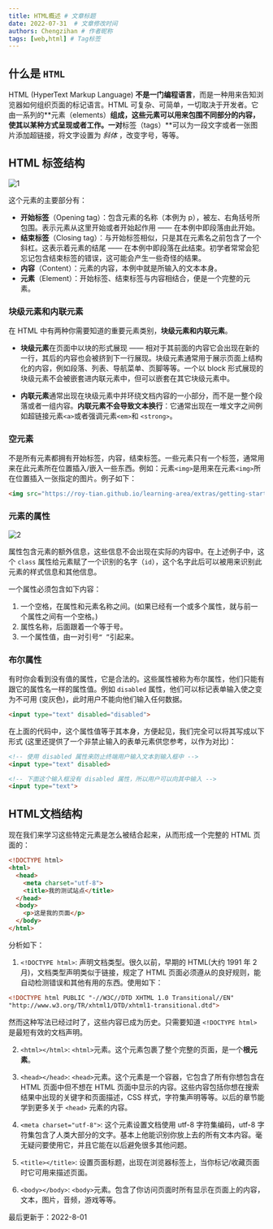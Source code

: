 ```yaml
---
title: HTML概述 # 文章标题
date: 2022-07-31  # 文章修改时间
authors: Chengzihan # 作者昵称
tags: [web,html] # Tag标签
---
```

## 什么是 `HTML`

HTML (HyperText Markup Language) **不是一门编程语言**，而是一种用来告知浏览器如何组织页面的标记语言。HTML 可复杂、可简单，一切取决于开发者。它由一系列的**元素（elements）**组成，这些元素可以用来包围不同部分的内容，使其以某种方式呈现或者工作。一对**标签（tags）**可以为一段文字或者一张图片添加超链接，将文字设置为 *斜体* ，改变字号，等等。

## HTML 标签结构

![1](https://jetzihan-img.oss-cn-beijing.aliyuncs.com/blog/20220731214148.png)  

这个元素的主要部分有：

- **开始标签**（Opening tag）：包含元素的名称（本例为 p），被左、右角括号所包围。表示元素从这里开始或者开始起作用 —— 在本例中即段落由此开始。
- **结束标签**（Closing tag）：与开始标签相似，只是其在元素名之前包含了一个斜杠。这表示着元素的结尾 —— 在本例中即段落在此结束。初学者常常会犯忘记包含结束标签的错误，这可能会产生一些奇怪的结果。
- **内容**（Content）：元素的内容，本例中就是所输入的文本本身。
- **元素**（Element）：开始标签、结束标签与内容相结合，便是一个完整的元素。

### 块级元素和内联元素

在 HTML 中有两种你需要知道的重要元素类别，**块级元素和内联元素**。  

- **块级元素**在页面中以块的形式展现 —— 相对于其前面的内容它会出现在新的一行，其后的内容也会被挤到下一行展现。块级元素通常用于展示页面上结构化的内容，例如段落、列表、导航菜单、页脚等等。一个以 block 形式展现的块级元素不会被嵌套进内联元素中，但可以嵌套在其它块级元素中。  

- **内联元素**通常出现在块级元素中并环绕文档内容的一小部分，而不是一整个段落或者一组内容。**内联元素不会导致文本换行**：它通常出现在一堆文字之间例如超链接元素`<a>`或者强调元素`<em>`和 `<strong>`。

### 空元素

不是所有元素都拥有开始标签，内容，结束标签。一些元素只有一个标签，通常用来在此元素所在位置插入/嵌入一些东西。例如：元素`<img>`是用来在元素`<img>`所在位置插入一张指定的图片。例子如下：  

```html
<img src="https://roy-tian.github.io/learning-area/extras/getting-started-web/beginner-html-site/images/firefox-icon.png">
```

### 元素的属性

![2](https://jetzihan-img.oss-cn-beijing.aliyuncs.com/blog/20220731214742.png)  

属性包含元素的额外信息，这些信息不会出现在实际的内容中。在上述例子中，这个 `class` 属性给元素赋了一个识别的名字（`id`），这个名字此后可以被用来识别此元素的样式信息和其他信息。  

一个属性必须包含如下内容：  

1. 一个空格，在属性和元素名称之间。(如果已经有一个或多个属性，就与前一个属性之间有一个空格。)
2. 属性名称，后面跟着一个等于号。
3. 一个属性值，由一对引号`“ ”`引起来。

### 布尔属性

有时你会看到没有值的属性，它是合法的。这些属性被称为布尔属性，他们只能有跟它的属性名一样的属性值。例如 `disabled` 属性，他们可以标记表单输入使之变为不可用 (变灰色)，此时用户不能向他们输入任何数据。  

```html
<input type="text" disabled="disabled">
```

在上面的代码中，这个属性值等于其本身，方便起见，我们完全可以将其写成以下形式 (这里还提供了一个非禁止输入的表单元素供您参考，以作为对比)：  

```html
<!-- 使用 disabled 属性来防止终端用户输入文本到输入框中 -->
<input type="text" disabled>

<!-- 下面这个输入框没有 disabled 属性，所以用户可以向其中输入 -->
<input type="text">
```

## HTML文档结构

现在我们来学习这些特定元素是怎么被结合起来，从而形成一个完整的 HTML 页面的：  

```html
<!DOCTYPE html>
<html>
  <head>
    <meta charset="utf-8">
    <title>我的测试站点</title>
  </head>
  <body>
    <p>这是我的页面</p>
  </body>
</html>

```

分析如下：  

1. `<!DOCTYPE html>`: 声明文档类型。很久以前，早期的 HTML(大约 1991 年 2 月)，文档类型声明类似于链接，规定了 HTML 页面必须遵从的良好规则，能自动检测错误和其他有用的东西。使用如下：  

```html
<!DOCTYPE html PUBLIC "-//W3C//DTD XHTML 1.0 Transitional//EN"
"http://www.w3.org/TR/xhtml1/DTD/xhtml1-transitional.dtd">
```

然而这种写法已经过时了，这些内容已成为历史。只需要知道 `<!DOCTYPE html>` 是最短有效的文档声明。

2. `<html></html>`: `<html>`元素。这个元素包裹了整个完整的页面，是一个**根元素**。  

3. `<head></head>`: `<head>`元素。这个元素是一个容器，它包含了所有你想包含在 HTML 页面中但不想在 HTML 页面中显示的内容。这些内容包括你想在搜索结果中出现的关键字和页面描述，CSS 样式，字符集声明等等。以后的章节能学到更多关于 `<head>` 元素的内容。  

4. `<meta charset="utf-8">`: 这个元素设置文档使用 utf-8 字符集编码，utf-8 字符集包含了人类大部分的文字。基本上他能识别你放上去的所有文本内容。毫无疑问要使用它，并且它能在以后避免很多其他问题。

5. `<title></title>`: 设置页面标题，出现在浏览器标签上，当你标记/收藏页面时它可用来描述页面。

6. `<body></body>`: `<body>`元素。包含了你访问页面时所有显示在页面上的内容，文本，图片，音频，游戏等等。

<div class="time">
   最后更新于：2022-8-01
</div>
